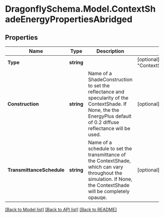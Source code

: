 
# DragonflySchema.Model.ContextShadeEnergyPropertiesAbridged

## Properties

Name | Type | Description | Notes
------------ | ------------- | ------------- | -------------
**Type** | **string** |  | [optional] [readonly] [default to "ContextShadeEnergyPropertiesAbridged"]
**Construction** | **string** | Name of a ShadeConstruction to set the reflectance and specularity of the ContextShade. If None, the the EnergyPlus default of 0.2 diffuse reflectance will be used. | [optional] 
**TransmittanceSchedule** | **string** | Name of a schedule to set the transmittance of the ContextShade, which can vary throughout the simulation. If None, the ContextShade will be completely opauqe. | [optional] 

[[Back to Model list]](../README.md#documentation-for-models)
[[Back to API list]](../README.md#documentation-for-api-endpoints)
[[Back to README]](../README.md)

